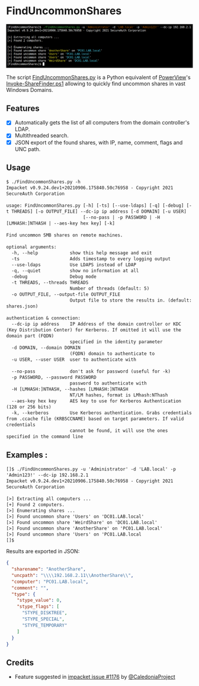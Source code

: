 # FindUncommonShares

![](.github/example.png)

The script [FindUncommonShares.py](https://github.com/p0dalirius/FindUncommonShares/FindUncommonShares.py) is a Python equivalent of [PowerView](https://github.com/darkoperator/Veil-PowerView/)'s [Invoke-ShareFinder.ps1](https://github.com/darkoperator/Veil-PowerView/blob/master/PowerView/functions/Invoke-ShareFinder.ps1) allowing to quickly find uncommon shares in vast Windows Domains.

## Features

 - [x] Automatically gets the list of all computers from the domain controller's LDAP.
 - [x] Multithreaded search.
 - [x] JSON export of the found shares, with IP, name, comment, flags and UNC path.

## Usage

```              
$ ./FindUncommonShares.py -h                                                                  
Impacket v0.9.24.dev1+20210906.175840.50c76958 - Copyright 2021 SecureAuth Corporation

usage: FindUncommonShares.py [-h] [-ts] [--use-ldaps] [-q] [-debug] [-t THREADS] [-o OUTPUT_FILE] --dc-ip ip address [-d DOMAIN] [-u USER]
                             [--no-pass | -p PASSWORD | -H [LMHASH:]NTHASH | --aes-key hex key] [-k]

Find uncommon SMB shares on remote machines.

optional arguments:
  -h, --help            show this help message and exit
  -ts                   Adds timestamp to every logging output
  --use-ldaps           Use LDAPS instead of LDAP
  -q, --quiet           show no information at all
  -debug                Debug mode
  -t THREADS, --threads THREADS
                        Number of threads (default: 5)
  -o OUTPUT_FILE, --output-file OUTPUT_FILE
                        Output file to store the results in. (default: shares.json)

authentication & connection:
  --dc-ip ip address    IP Address of the domain controller or KDC (Key Distribution Center) for Kerberos. If omitted it will use the domain part (FQDN)
                        specified in the identity parameter
  -d DOMAIN, --domain DOMAIN
                        (FQDN) domain to authenticate to
  -u USER, --user USER  user to authenticate with

  --no-pass             don't ask for password (useful for -k)
  -p PASSWORD, --password PASSWORD
                        password to authenticate with
  -H [LMHASH:]NTHASH, --hashes [LMHASH:]NTHASH
                        NT/LM hashes, format is LMhash:NThash
  --aes-key hex key     AES key to use for Kerberos Authentication (128 or 256 bits)
  -k, --kerberos        Use Kerberos authentication. Grabs credentials from .ccache file (KRB5CCNAME) based on target parameters. If valid credentials
                        cannot be found, it will use the ones specified in the command line                       
```

## Examples :

```
[]$ ./FindUncommonShares.py -u 'Administrator' -d 'LAB.local' -p 'Admin123!' --dc-ip 192.168.2.1
Impacket v0.9.24.dev1+20210906.175840.50c76958 - Copyright 2021 SecureAuth Corporation

[>] Extracting all computers ...
[+] Found 2 computers.
[>] Enumerating shares ...
[>] Found uncommon share 'Users' on 'DC01.LAB.local'
[>] Found uncommon share 'WeirdShare' on 'DC01.LAB.local'
[>] Found uncommon share 'AnotherShare' on 'PC01.LAB.local'
[>] Found uncommon share 'Users' on 'PC01.LAB.local
[]$
```

Results are exported in JSON:

```json
{
  "sharename": "AnotherShare",
  "uncpath": "\\\\192.168.2.11\\AnotherShare\\",
  "computer": "PC01.LAB.local",
  "comment": "",
  "type": {
    "stype_value": 0,
    "stype_flags": [
      "STYPE_DISKTREE",
      "STYPE_SPECIAL",
      "STYPE_TEMPORARY"
    ]
  }
}
```

## Credits

 - Feature suggested in [impacket issue #1176](https://github.com/SecureAuthCorp/impacket/issues/1176) by [@CaledoniaProject](https://github.com/CaledoniaProject)
